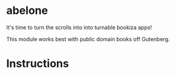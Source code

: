 # abelone

It's time to turn the scrolls into into turnable bookiza apps!

This module works best with public domain books off Gutenberg. 

# Instructions

